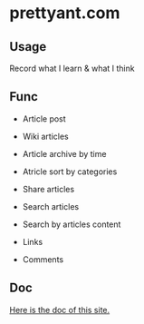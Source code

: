# prettyant.com

## Usage

Record what I learn & what I think

## Func

* Article post

* Wiki articles

* Article archive by time

* Atricle sort by categories

* Share articles

* Search articles

* Search by articles content

* Links

* Comments

## Doc

[Here is the doc of this site.](https://prettyant.github.io/doc)